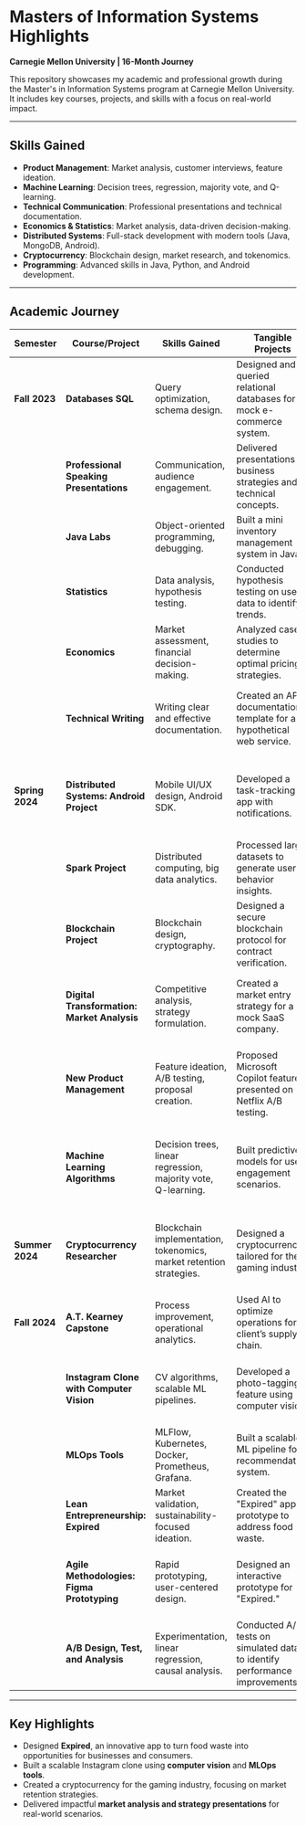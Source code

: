 # **Masters of Information Systems Highlights**  
**Carnegie Mellon University | 16-Month Journey**

This repository showcases my academic and professional growth during the Master's in Information Systems program at Carnegie Mellon University. It includes key courses, projects, and skills with a focus on real-world impact.

---

## **Skills Gained**
- **Product Management**: Market analysis, customer interviews, feature ideation.  
- **Machine Learning**: Decision trees, regression, majority vote, and Q-learning.  
- **Technical Communication**: Professional presentations and technical documentation.  
- **Economics & Statistics**: Market analysis, data-driven decision-making.  
- **Distributed Systems**: Full-stack development with modern tools (Java, MongoDB, Android).  
- **Cryptocurrency**: Blockchain design, market research, and tokenomics.  
- **Programming**: Advanced skills in Java, Python, and Android development.  

---

## **Academic Journey**

| **Semester**       | **Course/Project**                              | **Skills Gained**                                                                                       | **Tangible Projects**                                                                                   | **Real-World Applications**                                                                             |
|---------------------|------------------------------------------------|----------------------------------------------------------------------------------------------------------|----------------------------------------------------------------------------------------------------------|---------------------------------------------------------------------------------------------------------|
| **Fall 2023**       | **Databases SQL**                              | Query optimization, schema design.                                                                      | Designed and queried relational databases for a mock e-commerce system.                                 | Efficient database management for enterprise applications.                                              |
|                     | **Professional Speaking Presentations**        | Communication, audience engagement.                                                                     | Delivered presentations on business strategies and technical concepts.                                  | Stakeholder alignment and executive reporting.                                                          |
|                     | **Java Labs**                                  | Object-oriented programming, debugging.                                                                 | Built a mini inventory management system in Java.                                                       | Backend development for scalable systems.                                                              |
|                     | **Statistics**                                 | Data analysis, hypothesis testing.                                                                      | Conducted hypothesis testing on user data to identify trends.                                           | Predictive modeling and A/B testing.                                                                   |
|                     | **Economics**                                  | Market assessment, financial decision-making.                                                           | Analyzed case studies to determine optimal pricing strategies.                                          | Strategic pricing and resource allocation.                                                             |
|                     | **Technical Writing**                          | Writing clear and effective documentation.                                                              | Created an API documentation template for a hypothetical web service.                                   | Producing user manuals, API docs, and internal resources.                                               |
| **Spring 2024**     | **Distributed Systems: Android Project**       | Mobile UI/UX design, Android SDK.                                                                       | Developed a task-tracking app with notifications.                                                       | Mobile application development for consumer and enterprise needs.                                      |
|                     | **Spark Project**                              | Distributed computing, big data analytics.                                                              | Processed large datasets to generate user behavior insights.                                            | Scalable data pipelines for analytics and AI.                                                          |
|                     | **Blockchain Project**                         | Blockchain design, cryptography.                                                                        | Designed a secure blockchain protocol for contract verification.                                        | Decentralized finance and secure data sharing.                                                         |
|                     | **Digital Transformation: Market Analysis**    | Competitive analysis, strategy formulation.                                                             | Created a market entry strategy for a mock SaaS company.                                                | Strategic product launches in winner-takes-all markets.                                                |
|                     | **New Product Management**                     | Feature ideation, A/B testing, proposal creation.                                                       | Proposed Microsoft Copilot features; presented on Netflix A/B testing.                                 | Optimizing Netflix A/B testing and proposing productivity-enhancing features.                          |
|                     | **Machine Learning Algorithms**                | Decision trees, linear regression, majority vote, Q-learning.                                           | Built predictive models for user engagement scenarios.                                                  | AI-powered tools for business operations and consumer insights.                                        |
| **Summer 2024**     | **Cryptocurrency Researcher**                  | Blockchain implementation, tokenomics, market retention strategies.                                     | Designed a cryptocurrency tailored for the gaming industry.                                             | Monetizing gaming platforms and creating blockchain-based ecosystems.                                  |
| **Fall 2024**       | **A.T. Kearney Capstone**                      | Process improvement, operational analytics.                                                             | Used AI to optimize operations for a client’s supply chain.                                             | Improving supply chain efficiency and reducing costs.                                                  |
|                     | **Instagram Clone with Computer Vision**       | CV algorithms, scalable ML pipelines.                                                                   | Developed a photo-tagging feature using computer vision.                                                | Automated content tagging and personalized content delivery.                                           |
|                     | **MLOps Tools**                                | MLFlow, Kubernetes, Docker, Prometheus, Grafana.                                                        | Built a scalable ML pipeline for a recommendation system.                                               | Deployment and monitoring of production ML systems.                                                    |
|                     | **Lean Entrepreneurship: Expired**             | Market validation, sustainability-focused ideation.                                                     | Created the "Expired" app prototype to address food waste.                                              | Tackling food waste while improving business profitability.                                            |
|                     | **Agile Methodologies: Figma Prototyping**     | Rapid prototyping, user-centered design.                                                                | Designed an interactive prototype for "Expired."                                                        | Iterative development and user testing for real-world applications.                                    |
|                     | **A/B Design, Test, and Analysis**             | Experimentation, linear regression, causal analysis.                                                    | Conducted A/B tests on simulated data to identify performance improvements.                             | Data-driven decision-making to optimize product performance.                                           |

---

## **Key Highlights**
- Designed **Expired**, an innovative app to turn food waste into opportunities for businesses and consumers.  
- Built a scalable Instagram clone using **computer vision** and **MLOps tools**.  
- Created a cryptocurrency for the gaming industry, focusing on market retention strategies.  
- Delivered impactful **market analysis and strategy presentations** for real-world scenarios.  
